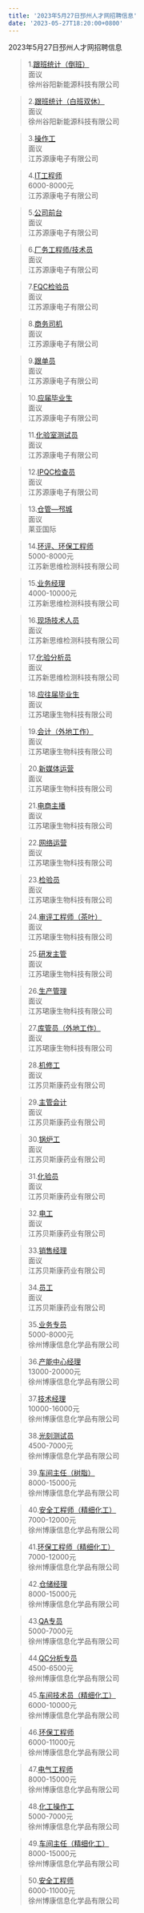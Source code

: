 ```yaml
---
title: '2023年5月27日邳州人才网招聘信息'
date: '2023-05-27T18:20:00+0800'
---
```

2023年5月27日邳州人才网招聘信息
<!--more-->
>1.[跟班统计（倒班）](https://www.pzhr.com/job/17469.html)<br>
>面议<br>
>徐州谷阳新能源科技有限公司

>2.[跟班统计（白班双休）](https://www.pzhr.com/job/11680.html)<br>
>面议<br>
>徐州谷阳新能源科技有限公司

>3.[操作工](https://www.pzhr.com/job/16545.html)<br>
>面议<br>
>江苏源康电子有限公司

>4.[IT工程师](https://www.pzhr.com/job/15616.html)<br>
>6000-8000元<br>
>江苏源康电子有限公司

>5.[公司前台](https://www.pzhr.com/job/17223.html)<br>
>面议<br>
>江苏源康电子有限公司

>6.[厂务工程师/技术员](https://www.pzhr.com/job/17131.html)<br>
>面议<br>
>江苏源康电子有限公司

>7.[FQC检验员](https://www.pzhr.com/job/17048.html)<br>
>面议<br>
>江苏源康电子有限公司

>8.[商务司机](https://www.pzhr.com/job/17046.html)<br>
>面议<br>
>江苏源康电子有限公司

>9.[跟单员](https://www.pzhr.com/job/16761.html)<br>
>面议<br>
>江苏源康电子有限公司

>10.[应届毕业生](https://www.pzhr.com/job/16632.html)<br>
>面议<br>
>江苏源康电子有限公司

>11.[化验室测试员](https://www.pzhr.com/job/16571.html)<br>
>面议<br>
>江苏源康电子有限公司

>12.[IPQC检查员](https://www.pzhr.com/job/16570.html)<br>
>面议<br>
>江苏源康电子有限公司

>13.[仓管—邳城](https://www.pzhr.com/job/17299.html)<br>
>面议<br>
>莱亚国际

>14.[环评、环保工程师](https://www.pzhr.com/job/13441.html)<br>
>5000-8000元<br>
>江苏新思维检测科技有限公司

>15.[业务经理](https://www.pzhr.com/job/9836.html)<br>
>4000-10000元<br>
>江苏新思维检测科技有限公司

>16.[现场技术人员](https://www.pzhr.com/job/10924.html)<br>
>面议<br>
>江苏新思维检测科技有限公司

>17.[化验分析员](https://www.pzhr.com/job/7958.html)<br>
>面议<br>
>江苏新思维检测科技有限公司

>18.[应往届毕业生](https://www.pzhr.com/job/17382.html)<br>
>面议<br>
>江苏珺康生物科技有限公司

>19.[会计（外地工作）](https://www.pzhr.com/job/17291.html)<br>
>面议<br>
>江苏珺康生物科技有限公司

>20.[新媒体运营](https://www.pzhr.com/job/17280.html)<br>
>面议<br>
>江苏珺康生物科技有限公司

>21.[电商主播](https://www.pzhr.com/job/17279.html)<br>
>面议<br>
>江苏珺康生物科技有限公司

>22.[网络运营](https://www.pzhr.com/job/17278.html)<br>
>面议<br>
>江苏珺康生物科技有限公司

>23.[检验员](https://www.pzhr.com/job/17277.html)<br>
>面议<br>
>江苏珺康生物科技有限公司

>24.[审评工程师（茶叶）](https://www.pzhr.com/job/17276.html)<br>
>面议<br>
>江苏珺康生物科技有限公司

>25.[研发主管](https://www.pzhr.com/job/17275.html)<br>
>面议<br>
>江苏珺康生物科技有限公司

>26.[生产管理](https://www.pzhr.com/job/17274.html)<br>
>面议<br>
>江苏珺康生物科技有限公司

>27.[库管员（外地工作）](https://www.pzhr.com/job/17290.html)<br>
>面议<br>
>江苏珺康生物科技有限公司

>28.[机修工](https://www.pzhr.com/job/17452.html)<br>
>面议<br>
>江苏贝斯康药业有限公司

>29.[主管会计](https://www.pzhr.com/job/16760.html)<br>
>面议<br>
>江苏贝斯康药业有限公司

>30.[锅炉工](https://www.pzhr.com/job/16378.html)<br>
>面议<br>
>江苏贝斯康药业有限公司

>31.[化验员](https://www.pzhr.com/job/16376.html)<br>
>面议<br>
>江苏贝斯康药业有限公司

>32.[电工](https://www.pzhr.com/job/15409.html)<br>
>面议<br>
>江苏贝斯康药业有限公司

>33.[销售经理](https://www.pzhr.com/job/16160.html)<br>
>面议<br>
>江苏贝斯康药业有限公司

>34.[员工](https://www.pzhr.com/job/14705.html)<br>
>面议<br>
>江苏贝斯康药业有限公司

>35.[业务专员](https://www.pzhr.com/job/17442.html)<br>
>5000-8000元<br>
>徐州博康信息化学品有限公司

>36.[产能中心经理](https://www.pzhr.com/job/17441.html)<br>
>13000-20000元<br>
>徐州博康信息化学品有限公司

>37.[技术经理](https://www.pzhr.com/job/17284.html)<br>
>10000-16000元<br>
>徐州博康信息化学品有限公司

>38.[光刻测试员](https://www.pzhr.com/job/17103.html)<br>
>4500-7000元<br>
>徐州博康信息化学品有限公司

>39.[车间主任（树脂）](https://www.pzhr.com/job/16897.html)<br>
>8000-15000元<br>
>徐州博康信息化学品有限公司

>40.[安全工程师（精细化工）](https://www.pzhr.com/job/16847.html)<br>
>7000-12000元<br>
>徐州博康信息化学品有限公司

>41.[环保工程师（精细化工）](https://www.pzhr.com/job/16846.html)<br>
>7000-12000元<br>
>徐州博康信息化学品有限公司

>42.[仓储经理](https://www.pzhr.com/job/16573.html)<br>
>8000-15000元<br>
>徐州博康信息化学品有限公司

>43.[QA专员](https://www.pzhr.com/job/15169.html)<br>
>5000-7000元<br>
>徐州博康信息化学品有限公司

>44.[QC分析专员](https://www.pzhr.com/job/15083.html)<br>
>4500-6500元<br>
>徐州博康信息化学品有限公司

>45.[车间技术员（精细化工）](https://www.pzhr.com/job/15039.html)<br>
>6000-10000元<br>
>徐州博康信息化学品有限公司

>46.[环保工程师](https://www.pzhr.com/job/11870.html)<br>
>6000-11000元<br>
>徐州博康信息化学品有限公司

>47.[电气工程师](https://www.pzhr.com/job/11828.html)<br>
>8000-15000元<br>
>徐州博康信息化学品有限公司

>48.[化工操作工](https://www.pzhr.com/job/12303.html)<br>
>5000-7000元<br>
>徐州博康信息化学品有限公司

>49.[车间主任（精细化工）](https://www.pzhr.com/job/9042.html)<br>
>8000-15000元<br>
>徐州博康信息化学品有限公司

>50.[安全工程师](https://www.pzhr.com/job/12418.html)<br>
>6000-11000元<br>
>徐州博康信息化学品有限公司

